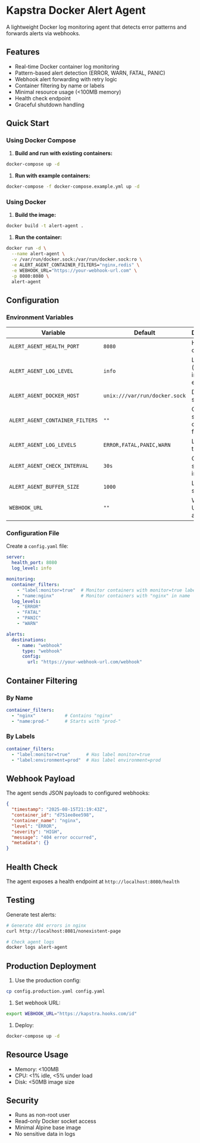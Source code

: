 # Kapstra Docker Alert Agent

A lightweight Docker log monitoring agent that detects error patterns and forwards alerts via webhooks.

## Features

- Real-time Docker container log monitoring
- Pattern-based alert detection (ERROR, WARN, FATAL, PANIC)
- Webhook alert forwarding with retry logic
- Container filtering by name or labels
- Minimal resource usage (<100MB memory)
- Health check endpoint
- Graceful shutdown handling

## Quick Start

### Using Docker Compose

1. **Build and run with existing containers:**
```bash
docker-compose up -d
```

1. **Run with example containers:**
```bash
docker-compose -f docker-compose.example.yml up -d
```

### Using Docker

1. **Build the image:**
```bash
docker build -t alert-agent .
```

1. **Run the container:**
```bash
docker run -d \
  --name alert-agent \
  -v /var/run/docker.sock:/var/run/docker.sock:ro \
  -e ALERT_AGENT_CONTAINER_FILTERS="nginx,redis" \
  -e WEBHOOK_URL="https://your-webhook-url.com" \
  -p 8080:8080 \
  alert-agent
```

## Configuration

### Environment Variables

| Variable                        | Default                       | Description                          |
|---------------------------------|-------------------------------|--------------------------------------|
| `ALERT_AGENT_HEALTH_PORT`       | `8080`                        | Health check port                    |
| `ALERT_AGENT_LOG_LEVEL`         | `info`                        | Log level (debug, info, warn, error) |
| `ALERT_AGENT_DOCKER_HOST`       | `unix:///var/run/docker.sock` | Docker socket path                   |
| `ALERT_AGENT_CONTAINER_FILTERS` | `""`                          | Comma-separated container filters    |
| `ALERT_AGENT_LOG_LEVELS`        | `ERROR,FATAL,PANIC,WARN`      | Log levels to monitor                |
| `ALERT_AGENT_CHECK_INTERVAL`    | `30s`                         | Container scan interval              |
| `ALERT_AGENT_BUFFER_SIZE`       | `1000`                        | Log buffer size                      |
| `WEBHOOK_URL`                   | `""`                          | Webhook URL for alerts               |

### Configuration File

Create a `config.yaml` file:

```yaml
server:
  health_port: 8080
  log_level: info

monitoring:
  container_filters:
    - "label:monitor=true"  # Monitor containers with monitor=true label
    - "name:nginx"          # Monitor containers with "nginx" in name
  log_levels:
    - "ERROR"
    - "FATAL" 
    - "PANIC"
    - "WARN"

alerts:
  destinations:
    - name: "webhook"
      type: "webhook"
      config:
        url: "https://your-webhook-url.com/webhook"
```

## Container Filtering

### By Name
```yaml
container_filters:
  - "nginx"           # Contains "nginx"
  - "name:prod-"      # Starts with "prod-"
```

### By Labels
```yaml
container_filters:
  - "label:monitor=true"      # Has label monitor=true
  - "label:environment=prod"  # Has label environment=prod
```

## Webhook Payload

The agent sends JSON payloads to configured webhooks:

```json
{
  "timestamp": "2025-08-15T21:19:43Z",
  "container_id": "d751ee8ee598",
  "container_name": "nginx",
  "level": "ERROR",
  "severity": "HIGH",
  "message": "404 error occurred",
  "metadata": {}
}
```

## Health Check

The agent exposes a health endpoint at `http://localhost:8080/health`

## Testing

Generate test alerts:

```bash
# Generate 404 errors in nginx
curl http://localhost:8081/nonexistent-page

# Check agent logs
docker logs alert-agent
```

## Production Deployment

1. Use the production config:
```bash
cp config.production.yaml config.yaml
```

1. Set webhook URL:
```bash
export WEBHOOK_URL="https://kapstra.hooks.com/id"
```

1. Deploy:
```bash
docker-compose up -d
```

## Resource Usage

- Memory: <100MB
- CPU: <1% idle, <5% under load
- Disk: <50MB image size

## Security

- Runs as non-root user
- Read-only Docker socket access
- Minimal Alpine base image
- No sensitive data in logs